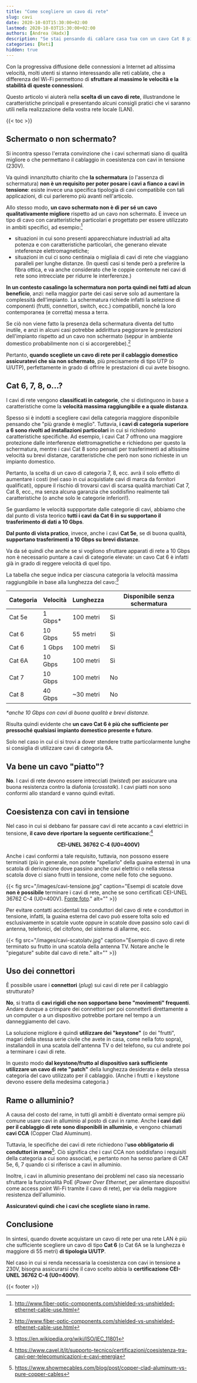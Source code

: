 ```yaml
---
title: "Come scegliere un cavo di rete"
slug: cavi
date: 2020-10-03T15:30:00+02:00
lastmod: 2020-10-03T15:30:00+02:00
authors: [Andrea (Hadx)]
description: "Se stai pensando di cablare casa tua con un cavo Cat 8 piatto e schermato, fermati subito e leggi prima questo articolo."
categories: [Reti]
hidden: true
---
```


Con la progressiva diffusione delle connessioni a Internet ad altissima velocità, molti utenti si stanno interessando alle reti cablate, che a differenza del Wi-Fi permettono di **sfruttare al massimo le velocità e la stabilità di queste connessioni**.

Questo articolo vi aiuterà nella **scelta di un cavo di rete**, illustrandone le caratteristiche principali e presentando alcuni consigli pratici che vi saranno utili nella realizzazione della vostra rete locale (LAN).

{{< toc >}}

## Schermato o non schermato?

Si incontra spesso l'errata convinzione che i cavi schermati siano di qualità migliore o che permettano il cablaggio in coesistenza con cavi in tensione (230V).

Va quindi innanzitutto chiarito che **la schermatura** (o l'assenza di schermatura) **non è un requisito per poter posare i cavi a fianco a cavi in tensione**: esiste invece una specifica tipologia di cavi compatibile con tali applicazioni, di cui parleremo più avanti nell'articolo.

Allo stesso modo, **un cavo schermato non è di per sé un cavo qualitativamente migliore** rispetto ad un cavo non schermato. È invece un tipo di cavo con caratteristiche particolari e progettato per essere utilizzato in ambiti specifici, ad esempio:[^schermatura]

- situazioni in cui sono presenti apparecchiature industriali ad alta potenza e con caratteristiche particolari, che generano elevate inteferenze elettromagnetiche;
- situazioni in cui ci sono centinaia o migliaia di cavi di rete che viaggiano paralleli per lunghe distanze. (In questi casi si tende però a preferire la fibra ottica, e va anche considerato che le coppie contenute nei cavi di rete sono intrecciate per ridurre le interferenze.)

[^schermatura]: http://www.fiber-optic-components.com/shielded-vs-unshielded-ethernet-cable-use.html

**In un contesto casalingo la schermatura non porta quindi nei fatti ad alcun beneficio**, anzi: nella maggior parte dei casi serve solo ad aumentare la complessità dell'impianto. La schermatura richiede infatti la selezione di componenti (frutti, connettori, switch, ecc.) compatibili, nonché la loro contemporanea (e corretta) messa a terra.

Se ciò non viene fatto la presenza della schermatura diventa del tutto inutile, e anzi in alcuni casi potrebbe addirittura peggiorare le prestazioni dell'impianto rispetto ad un cavo non schermato (seppur in ambiente domestico probabilmente non ci si accorgerebbe).[^schermatura]

Pertanto, **quando scegliete un cavo di rete per il cablaggio domestico assicuratevi che sia non schermato**, più precisamente di tipo UTP (o U/UTP), perfettamente in grado di offrire le prestazioni di cui avete bisogno.

## Cat 6, 7, 8, o...?

I cavi di rete vengono **classificati in categorie**, che si distinguono in base a caratteristiche come la **velocità massima raggiungibile e a quale distanza**.

Spesso si è indotti a scegliere cavi della categoria maggiore disponibile pensando che "più grande è meglio". Tuttavia, **i cavi di categoria superiore a 6 sono rivolti ad installazioni particolari** in cui si richiedono caratteristiche specifiche. Ad esempio, i cavi Cat 7 offrono una maggiore protezione dalle interferenze elettromagnetiche e richiedono per questo la schermatura, mentre i cavi Cat 8 sono pensati per trasferimenti ad altissime velocità su brevi distanze, caratteristiche che però non sono richieste in un impianto domestico.

Pertanto, la scelta di un cavo di categoria 7, 8, ecc. avrà il solo effetto di aumentare i costi (nel caso in cui acquistiate cavi di marca da fornitori qualificati), oppure il rischio di trovarsi cavi di scarsa qualità marchiati Cat 7, Cat 8, ecc., ma senza alcuna garanzia che soddisfino realmente tali caratteristiche (o anche solo le categorie inferiori!).

Se guardiamo le velocità suppportate dalle categorie di cavi, abbiamo che dal punto di vista teorico **tutti i cavi da Cat 6 in su supportano il trasferimento di dati a 10 Gbps**.

**Dal punto di vista pratico**, invece, anche i cavi **Cat 5e**, se di buona qualità, **supportano trasferimenti a 10 Gbps su brevi distanze**.

Va da sé quindi che anche se si vogliono sfruttare apparati di rete a 10 Gbps non è necessario puntare a cavi di categorie elevate: un cavo Cat 6 è infatti già in grado di reggere velocità di quel tipo.

La tabella che segue indica per ciascuna categoria la velocità massima raggiungibile in base alla lunghezza del cavo:[^cat]

[^cat]: https://en.wikipedia.org/wiki/ISO/IEC_11801

| Categoria | Velocità | Lunghezza | Disponibile senza schermatura |
| --------- | -------- | --------- | ----------------------------- |
| Cat 5e    | 1 Gbps*  | 100 metri | Sì |
| Cat 6     | 10 Gbps  | 55 metri  | Sì |
| Cat 6     | 1 Gbps   | 100 metri | Sì |
| Cat 6A    | 10 Gbps  | 100 metri | Sì |
| Cat 7     | 10 Gbps  | 100 metri | No |
| Cat 8     | 40 Gbps  | ~30 metri | No |

*\*anche 10 Gbps con cavi di buona qualità e brevi distanze.*

Risulta quindi evidente che **un cavo Cat 6 è più che sufficiente per pressoché qualsiasi impianto domestico presente e futuro**.

Solo nel caso in cui ci si trovi a dover stendere tratte particolarmente lunghe si consiglia di utilizzare cavi di categoria 6A.

## Va bene un cavo "piatto"?

**No**. I cavi di rete devono essere intrecciati (*twisted*) per assicurare una buona resistenza contro la diafonia (*crosstalk*). I cavi piatti non sono conformi allo standard e vanno quindi evitati.

## Coesistenza con cavi in tensione

Nel caso in cui si debbano far passare cavi di rete accanto a cavi elettrici in tensione, **il cavo deve riportare la seguente certificazione**:[^tensione]

<p style="text-align: center">
<strong>CEI-UNEL 36762 C-4 (U0=400V)</strong>
</p>

[^tensione]: https://www.cavel.it/it/supporto-tecnico/certificazioni/coesistenza-tra-cavi-per-telecomunicazioni-e-cavi-energia

Anche i cavi conformi a tale requisito, tuttavia, non possono essere terminati (più in generale, non potete "spellarlo" della guaina esterna) in una scatola di derivazione dove passino anche cavi elettrici o nella stessa scatola dove ci siano frutti in tensione, come nelle foto che seguono.

{{< fig src="/images/cavi-tensione.jpg" caption="Esempi di scatole dove **non è possibile** terminare i cavi di rete, anche se sono certificati CEI-UNEL 36762 C-4 (U0=400V). [Fonte foto](https://forum.fibra.click/d/4599-predisporre-impianto-ethernet-a-casa)." alt="" >}}

Per evitare contatti accidentali tra conduttori del cavo di rete e conduttori in tensione, infatti, la guaina esterna del cavo può essere tolta solo ed esclusivamente in scatole vuote oppure in scatole dove passino solo cavi di antenna, telefonici, del citofono, del sistema di allarme, ecc.

{{< fig src="/images/cavi-scatolatv.jpg" caption="Esempio di cavo di rete terminato su frutto in una scatola della antenna TV. Notare anche le \"piegature\" subite dal cavo di rete." alt="" >}}

## Uso dei connettori

È possibile usare i **connettori** (*plug*) sui cavi di rete per il cablaggio strutturato?

**No**, si tratta di **cavi rigidi che non sopportano bene "movimenti" frequenti**. Andare dunque a crimpare dei connettori per poi connetterli direttamente a un computer o a un dispositivo potrebbe portare nel tempo a un danneggiamento del cavo.

La soluzione migliore è quindi **utilizzare dei "keystone"** (o dei "frutti", magari della stessa serie civile che avete in casa, come nella foto sopra), installandoli in una scatola dell'antenna TV o del telefono, su cui andrete poi a terminare i cavi di rete.

In questo modo **dal keystone/frutto al dispositivo sarà sufficiente utilizzare un cavo di rete "patch"**  della lunghezza desiderata e della stessa categoria del cavo utilizzato per il cablaggio. (Anche i frutti e i keystone devono essere della medesima categoria.)

## Rame o alluminio?

A causa del costo del rame, in tutti gli ambiti è diventato ormai sempre più comune usare cavi in alluminio al posto di cavi in rame. Anche **i cavi dati per il cablaggio di rete sono disponibili in alluminio**, e vengono chiamati **cavi CCA** (Copper Clad Aluminum).

Tuttavia, le specifiche dei cavi di rete richiedono l'**uso obbligatorio di conduttori in rame**[^cca]. Ciò significa che i cavi CCA non soddisfano i requisiti della categoria a cui sono associati, e pertanto non ha senso parlare di CAT 5e, 6, 7 quando ci si riferisce a cavi in alluminio.

[^cca]: https://www.showmecables.com/blog/post/copper-clad-aluminum-vs-pure-copper-cables

Inoltre, i cavi in alluminio presentano dei problemi nel caso sia necessario sfruttare la funzionalità PoE (*Power Over Ethernet*, per alimentare dispositivi come access point Wi-Fi tramite il cavo di rete), per via della maggiore resistenza dell'alluminio.

**Assicuratevi quindi che i cavi che scegliete siano in rame.**

## Conclusione

In sintesi, quando dovete acquistare un cavo di rete per una rete LAN è più che sufficiente scegliere un cavo di tipo **Cat 6** (o Cat 6A se la lunghezza è maggiore di 55 metri) **di tipologia U/UTP**.

Nel caso in cui si renda necessaria la coesistenza con cavi in tensione a 230V, bisogna assicurarsi che il cavo scelto abbia la **certificazione CEI-UNEL 36762 C-4 (U0=400V)**.

{{< footer >}}
